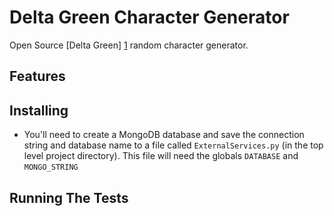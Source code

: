 # Delta Green Character Generator
Open Source [Delta Green] [1] random character generator.

## Features

## Installing
* You'll need to create a MongoDB database and save the connection string and database name to a
file called `ExternalServices.py` (in the top level project directory). This file will need the 
globals `DATABASE` and `MONGO_STRING`

## Running The Tests


[1]: http://www.delta-green.com/